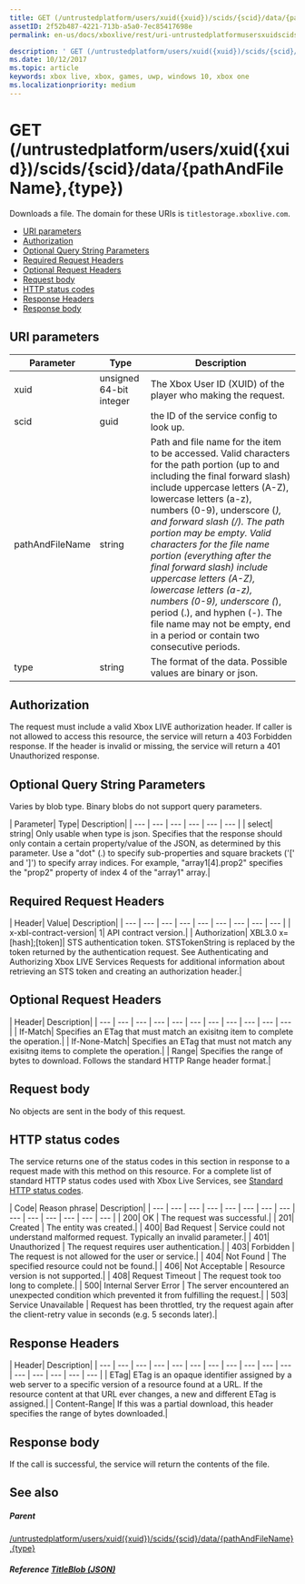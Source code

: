 ```yaml
---
title: GET (/untrustedplatform/users/xuid({xuid})/scids/{scid}/data/{pathAndFileName},{type})
assetID: 2f52b487-4221-713b-a5a0-7ec85417698e
permalink: en-us/docs/xboxlive/rest/uri-untrustedplatformusersxuidscidssciddatapathandfilenametype-get.html

description: ' GET (/untrustedplatform/users/xuid({xuid})/scids/{scid}/data/{pathAndFileName},{type})'
ms.date: 10/12/2017
ms.topic: article
keywords: xbox live, xbox, games, uwp, windows 10, xbox one
ms.localizationpriority: medium
---
```

# GET (/untrustedplatform/users/xuid({xuid})/scids/{scid}/data/{pathAndFileName},{type})
Downloads a file. 
The domain for these URIs is `titlestorage.xboxlive.com`.
 
  * [URI parameters](#ID4EX)
  * [Authorization](#ID4ECB)
  * [Optional Query String Parameters](#ID4EPB)
  * [Required Request Headers](#ID4EQC)
  * [Optional Request Headers](#ID4EZD)
  * [Request body](#ID4EDF)
  * [HTTP status codes](#ID4EQF)
  * [Response Headers](#ID4EDDAC)
  * [Response body](#ID4EGEAC)
 
<a id="ID4EX"></a>

 
## URI parameters
 
| Parameter| Type| Description| 
| --- | --- | --- | 
| xuid| unsigned 64-bit integer| The Xbox User ID (XUID) of the player who making the request.| 
| scid| guid| the ID of the service config to look up.| 
| pathAndFileName| string| Path and file name for the item to be accessed. Valid characters for the path portion (up to and including the final forward slash) include uppercase letters (A-Z), lowercase letters (a-z), numbers (0-9), underscore (_), and forward slash (/). The path portion may be empty. Valid characters for the file name portion (everything after the final forward slash) include uppercase letters (A-Z), lowercase letters (a-z), numbers (0-9), underscore (_), period (.), and hyphen (-). The file name may not be empty, end in a period or contain two consecutive periods.| 
| type| string| The format of the data. Possible values are binary or json.| 
  
<a id="ID4ECB"></a>

 
## Authorization 
 
The request must include a valid Xbox LIVE authorization header. If caller is not allowed to access this resource, the service will return a 403 Forbidden response. If the header is invalid or missing, the service will return a 401 Unauthorized response. 
  
<a id="ID4EPB"></a>

 
## Optional Query String Parameters 
 
Varies by blob type. Binary blobs do not support query parameters.
 
| Parameter| Type| Description| 
| --- | --- | --- | --- | --- | --- | 
| select| string| Only usable when type is json. Specifies that the response should only contain a certain property/value of the JSON, as determined by this parameter. Use a "dot" (.) to specify sub-properties and square brackets ('[' and ']') to specify array indices. For example, "array1[4].prop2" specifies the "prop2" property of index 4 of the "array1" array.| 
  
<a id="ID4EQC"></a>

 
## Required Request Headers
 
| Header| Value| Description| 
| --- | --- | --- | --- | --- | --- | --- | --- | --- | 
| x-xbl-contract-version| 1| API contract version.| 
| Authorization| XBL3.0 x=[hash];[token]| STS authentication token. STSTokenString is replaced by the token returned by the authentication request. See Authenticating and Authorizing Xbox LIVE Services Requests for additional information about retrieving an STS token and creating an authorization header.| 
  
<a id="ID4EZD"></a>

 
## Optional Request Headers
 
| Header| Description| 
| --- | --- | --- | --- | --- | --- | --- | --- | --- | --- | --- | 
| If-Match| Specifies an ETag that must match an exisitng item to complete the operation.| 
| If-None-Match| Specifies an ETag that must not match any exisitng items to complete the operation.| 
| Range| Specifies the range of bytes to download. Follows the standard HTTP Range header format.| 
  
<a id="ID4EDF"></a>

 
## Request body 
 
No objects are sent in the body of this request.
  
<a id="ID4EQF"></a>

 
## HTTP status codes 
 
The service returns one of the status codes in this section in response to a request made with this method on this resource. For a complete list of standard HTTP status codes used with Xbox Live Services, see [Standard HTTP status codes](../../additional/httpstatuscodes.md).
 
| Code| Reason phrase| Description| 
| --- | --- | --- | --- | --- | --- | --- | --- | --- | --- | --- | --- | --- | --- | 
| 200| OK | The request was successful.| 
| 201| Created | The entity was created.| 
| 400| Bad Request | Service could not understand malformed request. Typically an invalid parameter.| 
| 401| Unauthorized | The request requires user authentication.| 
| 403| Forbidden | The request is not allowed for the user or service.| 
| 404| Not Found | The specified resource could not be found.| 
| 406| Not Acceptable | Resource version is not supported.| 
| 408| Request Timeout | The request took too long to complete.| 
| 500| Internal Server Error | The server encountered an unexpected condition which prevented it from fulfilling the request.| 
| 503| Service Unavailable | Request has been throttled, try the request again after the client-retry value in seconds (e.g. 5 seconds later).| 
  
<a id="ID4EDDAC"></a>

 
## Response Headers
 
| Header| Description| 
| --- | --- | --- | --- | --- | --- | --- | --- | --- | --- | --- | --- | --- | --- | --- | --- | 
| ETag| ETag is an opaque identifier assigned by a web server to a specific version of a resource found at a URL. If the resource content at that URL ever changes, a new and different ETag is assigned.| 
| Content-Range| If this was a partial download, this header specifies the range of bytes downloaded.| 
  
<a id="ID4EGEAC"></a>

 
## Response body
 
If the call is successful, the service will return the contents of the file.
  
<a id="ID4EREAC"></a>

 
## See also
 
<a id="ID4ETEAC"></a>

 
##### Parent  

[/untrustedplatform/users/xuid({xuid})/scids/{scid}/data/{pathAndFileName},{type}](uri-untrustedplatformusersxuidscidssciddatapathandfilenametype.md)

  
<a id="ID4E6EAC"></a>

 
##### Reference  [TitleBlob (JSON)](../../json/json-titleblob.md)

   